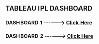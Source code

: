 ## TABLEAU IPL DASHBOARD

### DASHBOARD 1 ------> [Click Here](https://public.tableau.com/app/profile/subhankar.ghosh8750/viz/IPL_17158381529160/Dash1)
### DASHBOARD 2 ------> [Click Here](https://public.tableau.com/app/profile/subhankar.ghosh8750/viz/IPL_17158381529160/Dash2)
